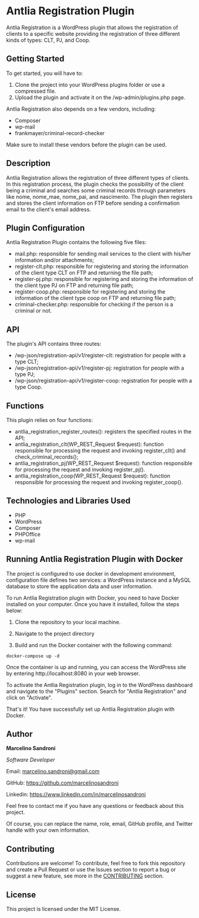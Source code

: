 # Antlia Registration Plugin

Antlia Registration is a WordPress plugin that allows the registration of clients to a specific website providing the registration of three different kinds of types: CLT, PJ, and Coop.

## Getting Started

To get started, you will have to:

1. Clone the project into your WordPress plugins folder or use a compressed file.
2. Upload the plugin and activate it on the /wp-admin/plugins.php page.

Antlia Registration also depends on a few vendors, including:

- Composer
- wp-mail
- frankmayer/criminal-record-checker

Make sure to install these vendors before the plugin can be used.

## Description

Antlia Registration allows the registration of three different types of clients. In this registration process, the plugin checks the possibility of the client being a criminal and searches some criminal records through parameters like nome, nome_mae, nome_pai, and nascimento. The plugin then registers and stores the client information on FTP before sending a confirmation email to the client's email address.

## Plugin Configuration

Antlia Registration Plugin contains the following five files:

- mail.php: responsible for sending mail services to the client with his/her information and/or attachments;
- register-clt.php: responsible for registering and storing the information of the client type CLT on FTP and returning the file path;
- register-pj.php: responsible for registering and storing the information of the client type PJ on FTP and returning file path;
- register-coop.php: responsible for registering and storing the information of the client type coop on FTP and returning file path;
- criminal-checker.php: responsible for checking if the person is a criminal or not.

## API

The plugin's API contains three routes:

- /wp-json/registration-api/v1/register-clt: registration for people with a type CLT;
- /wp-json/registration-api/v1/register-pj: registration for people with a type PJ;
- /wp-json/registration-api/v1/register-coop: registration for people with a type Coop.

## Functions

This plugin relies on four functions:

- antlia_registration_register_routes(): registers the specified routes in the API;
- antlia_registration_clt(WP_REST_Request $request): function responsible for processing the request and invoking register_clt() and check_criminal_records();
- antlia_registration_pj(WP_REST_Request $request): function responsible for processing the request and invoking register_pj().
- antlia_registration_coop(WP_REST_Request $request): function responsible for processing the request and invoking register_coop().

## Technologies and Libraries Used

- PHP
- WordPress
- Composer
- PHPOffice
- wp-mail


## Running Antlia Registration Plugin with Docker


The project is configured to use docker in development environment, configuration file defines two services: a WordPress instance and a MySQL database to store the application data and user information.


To run Antlia Registration plugin with Docker, you need to have Docker installed on your computer. Once you have it installed, follow the steps below:

1. Clone the repository to your local machine.

2. Navigate to the project directory 

3. Build and run the Docker container with the following command:

`docker-compose up -d`

Once the container is up and running, you can access the WordPress site by entering http://localhost:8080 in your web browser.


To activate the Antlia Registration plugin, log in to the WordPress dashboard and navigate to the "Plugins" section. Search for "Antlia Registration" and click on "Activate".

That's it! You have successfully set up Antlia Registration plugin with Docker.

## Author

**Marcelino Sandroni**

*Software Developer*

Email: [marcelino.sandroni@gmail.com](mailto:marcelino.sandroni@gmail.com)

GitHub: https://github.com/marcelinosandroni

Linkedin: https://www.linkedin.com/in/marcelinosandroni

Feel free to contact me if you have any questions or feedback about this project.

Of course, you can replace the name, role, email, GitHub profile, and Twitter handle with your own information.


## Contributing

Contributions are welcome! To contribute, feel free to fork this repository and create a Pull Request or use the Issues section to report a bug or suggest a new feature, see more in the [CONTRIBUTING]( ./CONTRIBUTING.md ) section.

## License

This project is licensed under the MIT License.
